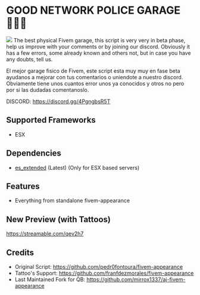 # GOOD NETWORK POLICE GARAGE 👮🏼‍♂️

![](https://i.imgur.com/EIak4di.png)
The best physical Fivem garage, this script is very very in beta phase, help us improve with your comments or by joining our discord. 
Obviously it has a few errors, some already known and others not, but in case you have any doubts, tell us.

El mejor garage fisico de Fivem, este script esta muy muy en fase beta ayudanos a mejorar con tus comentarios o uniendote a nuestro discord. 
Obviamente tiene unos cuantos error unos ya conocidos y otros no pero por si las dudadas comentanoslo.

DISCORD: https://discord.gg/4PgngbsR5T

## Supported Frameworks

- ESX

## Dependencies

- [es_extended](https://github.com/esx-framework/esx-legacy) (Latest) (Only for ESX based servers)

## Features

- Everything from standalone fivem-appearance

## New Preview (with Tattoos)

https://streamable.com/qev2h7

## Credits
- Original Script: https://github.com/pedr0fontoura/fivem-appearance
- Tattoo's Support: https://github.com/franfdezmorales/fivem-appearance
- Last Maintained Fork for QB: https://github.com/mirrox1337/aj-fivem-appearance
